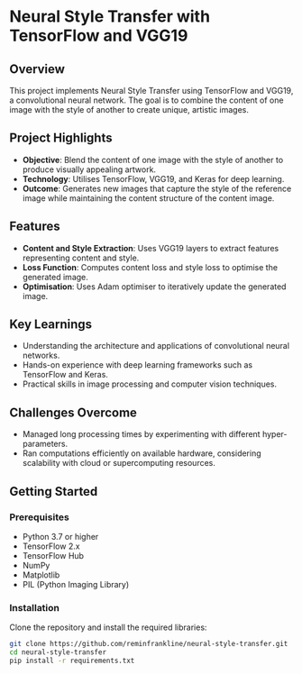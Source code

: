 # Neural Style Transfer with TensorFlow and VGG19

## Overview
This project implements Neural Style Transfer using TensorFlow and VGG19, a convolutional neural network. The goal is to combine the content of one image with the style of another to create unique, artistic images.

## Project Highlights
- **Objective**: Blend the content of one image with the style of another to produce visually appealing artwork.
- **Technology**: Utilises TensorFlow, VGG19, and Keras for deep learning.
- **Outcome**: Generates new images that capture the style of the reference image while maintaining the content structure of the content image.

## Features
- **Content and Style Extraction**: Uses VGG19 layers to extract features representing content and style.
- **Loss Function**: Computes content loss and style loss to optimise the generated image.
- **Optimisation**: Uses Adam optimiser to iteratively update the generated image.

## Key Learnings
- Understanding the architecture and applications of convolutional neural networks.
- Hands-on experience with deep learning frameworks such as TensorFlow and Keras.
- Practical skills in image processing and computer vision techniques.

## Challenges Overcome
- Managed long processing times by experimenting with different hyper-parameters.
- Ran computations efficiently on available hardware, considering scalability with cloud or supercomputing resources.

## Getting Started

### Prerequisites
- Python 3.7 or higher
- TensorFlow 2.x
- TensorFlow Hub
- NumPy
- Matplotlib
- PIL (Python Imaging Library)

### Installation
Clone the repository and install the required libraries:

```sh
git clone https://github.com/reminfrankline/neural-style-transfer.git
cd neural-style-transfer
pip install -r requirements.txt
